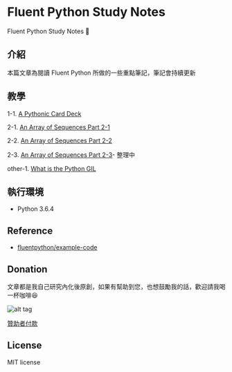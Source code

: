 # Fluent Python Study Notes

Fluent Python Study Notes 📝

## 介紹

本篇文章為閱讀 Fluent Python 所做的一些重點筆記，筆記會持續更新

## 教學

1-1. [A Pythonic Card Deck](https://github.com/twtrubiks/fluent-python-notes/tree/master/A_Pythonic_Card_Deck)

2-1. [An Array of Sequences Part 2-1](https://github.com/twtrubiks/fluent-python-notes/tree/master/A_Array_of_Sequences_part_2_1)

2-2. [An Array of Sequences Part 2-2](https://github.com/twtrubiks/fluent-python-notes/tree/master/A_Array_of_Sequences_part_2_2)

2-3. [An Array of Sequences Part 2-3](https://github.com/twtrubiks/fluent-python-notes/tree/master/A_Array_of_Sequences_part_2_3_temp)- 整理中

other-1. [What is the Python GIL](https://github.com/twtrubiks/fluent-python-notes/tree/master/what_is_the_python_GIL)

## 執行環境

* Python 3.6.4

## Reference

* [fluentpython/example-code](https://github.com/fluentpython/example-code)

## Donation

文章都是我自己研究內化後原創，如果有幫助到您，也想鼓勵我的話，歡迎請我喝一杯咖啡:laughing:

![alt tag](https://i.imgur.com/LRct9xa.png)

[贊助者付款](https://payment.opay.tw/Broadcaster/Donate/9E47FDEF85ABE383A0F5FC6A218606F8)

## License

MIT license
